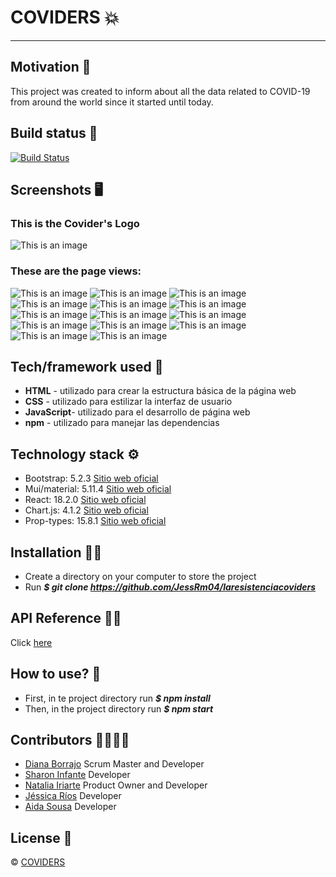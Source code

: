 # COVIDERS :boom:
***
## Motivation :brain:
This project was created to inform about all the data related to COVID-19 from around the world since it started until today.

## Build status :page_facing_up:
[![Build Status](https://travis-ci.org/user/repo.svg?branch=master)](https://github.com/JessRm04/laresistenciacoviders)

## Screenshots :desktop_computer:
### This is the Covider's Logo
![This is an image](./src/assets/img/img/icons/Logo-Coviders.png)
### These are the page views:
![This is an image](./src/assets/img/img/icons/landing-navbar.png)
![This is an image](./src/assets/img/img/icons/landing-symptom.png)
![This is an image](./src/assets/img/img/icons/landing-prevent.png)
![This is an image](./src/assets/img/img/icons/landing-spreads.png)
![This is an image](./src/assets/img/img/icons/faqs-spreads.png)
![This is an image](./src/assets/img/img/icons/wash-spreads.png)
![This is an image](./src/assets/img/img/icons/mobile-spreads.png)
![This is an image](./src/assets/img/img/icons/new-spreads.png)
![This is an image](./src/assets/img/img/icons/footer-spreads.png)
![This is an image](./src/assets/img/img/icons/tracker2.png)
![This is an image](./src/assets/img/img/icons/tracker3.png)
![This is an image](./src/assets/img/img/icons/tracker5.png)
![This is an image](./src/assets/img/img/icons/tracker6.png)
![This is an image](./src/assets/img/img/icons/tracker7.png)

## Tech/framework used :electric_plug:
* **HTML** - utilizado para crear la estructura básica de la página web
* **CSS** - utilizado para estilizar la interfaz de usuario
* **JavaScript**- utilizado para el desarrollo de página web
* **npm** - utilizado para manejar las dependencias

## Technology stack :gear:
* Bootstrap: 5.2.3 [Sitio web oficial](https://getbootstrap.com/)
* Mui/material: 5.11.4 [Sitio web oficial](https://mui.com/)
* React: 18.2.0 [Sitio web oficial](https://es.reactjs.org/)
* Chart.js: 4.1.2 [Sitio web oficial](https://www.chartjs.org/)
* Prop-types: 15.8.1 [Sitio web oficial](https://www.npmjs.com/package/prop-types)

## Installation :mechanic:
* Create a directory on your computer to store the project
* Run ***$ git clone https://github.com/JessRm04/laresistenciacoviders***

## API Reference 👩‍💻
Click [here](https://disease.sh) 

## How to use? :key:
* First, in te project directory run ***$ npm install***
* Then, in the project directory run ***$ npm start***

## Contributors :family_woman_woman_girl_girl:
* [Diana Borrajo](https://github.com/Dianab177) Scrum Master and Developer
* [Sharon Infante](https://github.com/SharonInfante) Developer
* [Natalia Iriarte](https://github.com/Natalia-irlo) Product Owner and Developer
* [Jéssica Ríos](https://github.com/JessRm04) Developer
* [Aida Sousa](https://github.com/AidaSousa) Developer

## License :closed_lock_with_key:
© [COVIDERS](https://lrcoviders.netlify.app/)
